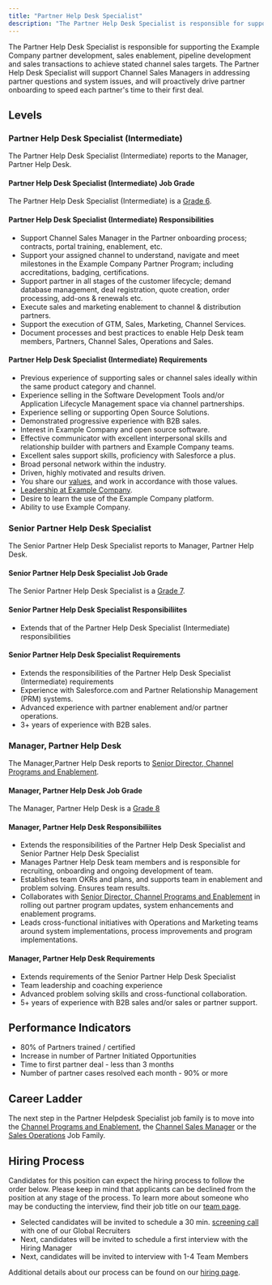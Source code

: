 ```yaml
---
title: "Partner Help Desk Specialist"
description: "The Partner Help Desk Specialist is responsible for supporting the Example Company partner development, sales enablement, pipeline development and sales transactions. "
---
```


The Partner Help Desk Specialist is responsible for supporting the Example Company partner development, sales enablement, pipeline development and sales transactions to achieve stated channel sales targets.  The Partner Help Desk Specialist will support Channel Sales Managers in addressing partner questions and system issues, and will proactively drive partner onboarding to speed each partner's time to their first deal.

## Levels

### Partner Help Desk Specialist (Intermediate)

The Partner Help Desk Specialist (Intermediate) reports to the Manager, Partner Help Desk.

#### Partner Help Desk Specialist (Intermediate) Job Grade

The Partner Help Desk Specialist (Intermediate) is a [Grade 6](/handbook/total-rewards/compensation/compensation-calculator/#example_company-job-grades).

#### Partner Help Desk Specialist (Intermediate) Responsibilities

- Support Channel Sales Manager in the Partner onboarding process; contracts, portal training, enablement, etc.
- Support your assigned channel to understand, navigate and meet milestones in the Example Company Partner Program; including accreditations, badging, certifications.
- Support partner in all stages of the customer lifecycle; demand database management, deal registration, quote creation, order processing, add-ons & renewals etc.
- Execute sales and marketing enablement to channel & distribution partners.
- Support the execution of GTM, Sales, Marketing, Channel Services.
- Document processes and best practices to enable Help Desk team members, Partners, Channel Sales, Operations and Sales.

#### Partner Help Desk Specialist (Intermediate) Requirements

- Previous experience of supporting sales or channel sales ideally within the same product category and channel.
- Experience selling in the Software Development Tools and/or Application Lifecycle Management space via channel partnerships.
- Experience selling or supporting Open Source Solutions.
- Demonstrated progressive experience with B2B sales.
- Interest in Example Company and open source software.
- Effective communicator with excellent interpersonal skills and relationship builder with partners and Example Company teams.
- Excellent sales support skills, proficiency with Salesforce a plus.
- Broad personal network within the industry.
- Driven, highly motivated and results driven.
- You share our [values](/handbook/values/), and work in accordance with those values.
- [Leadership at Example Company](/handbook/leadership/).
- Desire to learn the use of the Example Company platform.
- Ability to use Example Company.

### Senior Partner Help Desk Specialist

The Senior Partner Help Desk Specialist reports to Manager, Partner Help Desk.

#### Senior Partner Help Desk Specialist Job Grade

The Senior Partner Help Desk Specialist is a [Grade 7](/handbook/total-rewards/compensation/compensation-calculator/#example_company-job-grades).

#### Senior Partner Help Desk Specialist Responsibiliites

- Extends that of the Partner Help Desk Specialist (Intermediate) responsibilities

#### Senior Partner Help Desk Specialist Requirements

- Extends the responsibilities of the Partner Help Desk Specialist (Intermediate) requirements
- Experience with Salesforce.com and Partner Relationship Management (PRM) systems.
- Advanced experience with partner enablement and/or partner operations.
- 3+ years of experience with B2B sales.

### Manager, Partner Help Desk

The Manager,Partner Help Desk reports to [Senior Director, Channel Programs and Enablement](/job-families/sales/director-channel-programs-and-enablement/).

#### Manager, Partner Help Desk  Job Grade

The Manager, Partner Help Desk is a [Grade 8](/handbook/total-rewards/compensation/compensation-calculator/#example_company-job-grades)

#### Manager, Partner Help Desk Responsibiliites

- Extends the responsibilities of the Partner Help Desk Specialist and Senior Partner Help Desk Specialist
- Manages  Partner Help Desk team members and is responsible for recruiting, onboarding and ongoing development of team.
- Establishes team OKRs and plans, and supports team in enablement and problem solving.  Ensures team results.
- Collaborates with [Senior Director, Channel Programs and Enablement](/job-families/sales/director-channel-programs-and-enablement/) in rolling out partner program updates, system enhancements and enablement programs.
- Leads cross-functional initiatives with Operations and Marketing teams around system implementations, process improvements and program implementations.

#### Manager, Partner Help Desk Requirements

- Extends requirements of the Senior Partner Help Desk Specialist
- Team leadership and coaching experience
- Advanced problem solving skills and cross-functional collaboration.
- 5+ years of experience with B2B sales and/or sales or partner support.

## Performance Indicators

- 80% of Partners trained / certified
- Increase in number of Partner Initiated Opportunities
- Time to first partner deal - less than 3 months
- Number of partner cases resolved each month - 90% or more

## Career Ladder

The next step in the Partner Helpdesk Specialist job family is to move into the [Channel Programs and Enablement](/job-families/sales/director-channel-programs-and-enablement/), the [Channel Sales Manager](/job-families/sales/channel-sales-manager/) or the [Sales Operations](/job-families/sales/sales-operations/) Job Family.

## Hiring Process

Candidates for this position can expect the hiring process to follow the order below. Please keep in mind that applicants can be declined from the position at any stage of the process. To learn more about someone who may be conducting the interview, find their job title on our [team page](/handbook/company/team/).

- Selected candidates will be invited to schedule a 30 min. [screening call](/handbook/hiring/interviewing/#screening-call) with one of our Global Recruiters
- Next, candidates will be invited to schedule a first interview with the Hiring Manager
- Next, candidates will be invited to interview with 1-4 Team Members

Additional details about our process can be found on our [hiring page](/handbook/hiring/).
